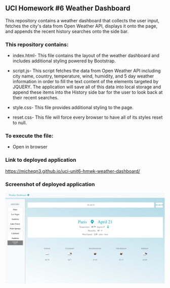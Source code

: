 ## UCI Homework #6 Weather Dashboard

This repository contains a weather dashboard that collects the user input, fetches the city's data from Open Weather API, 
displays it onto the page, and appends the recent history searches onto the side bar.

### This repository contains: 

  - index.html- This file contains the layout of the weather dashboard and includes additional styling powered by Bootstrap.

  - script.js- This script fetches the data from Open Weather API including city name, country, temperature, wind, humidity, and 5 day weather 
  information in order to fill the text content of the elements targeted by JQUERY. The application will save all of this data into local
  storage and append these items into the History side bar for the user to look back at their recent searches.

  - style.css- This file provides additional styling to the page.

  - reset.css- This file will force every browser to have all of its styles reset to null.
  
### To execute the file: 

- Open in browser

### Link to deployed application

https://micheqn3.github.io/uci-unit6-hmwk-weather-dashboard/


### Screenshot of deployed application 

![Screenshot](/Assets/weather-dashboard-screenshot.png)

